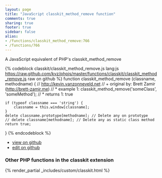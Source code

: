 ```yaml
---
layout: page
title: "JavaScript classkit_method_remove function"
comments: true
sharing: true
footer: true
sidebar: false
alias:
- /functions/classkit_method_remove:766
- /functions/766
---
```

<!-- Generated by Rakefile:build -->
A JavaScript equivalent of PHP's classkit_method_remove

{% codeblock classkit/classkit_method_remove.js lang:js https://raw.github.com/kvz/phpjs/master/functions/classkit/classkit_method_remove.js raw on github %}
function classkit_method_remove (classname, methodname) {
    // http://kevin.vanzonneveld.net
    // +   original by: Brett Zamir (http://brett-zamir.me)
    // *     example 1: classkit_method_remove('someClass', 'someMethod');
    // *     returns 1: true

    if (typeof classname === 'string') {
        classname = this.window[classname];
    }
    delete classname.prototype[methodname]; // Delete any on prototype
    // delete classname[methodname]; // Delete any as static class method
    return true;
}
{% endcodeblock %}

 - [view on github](https://github.com/kvz/phpjs/blob/master/functions/classkit/classkit_method_remove.js)
 - [edit on github](https://github.com/kvz/phpjs/edit/master/functions/classkit/classkit_method_remove.js)

### Other PHP functions in the classkit extension
{% render_partial _includes/custom/classkit.html %}
